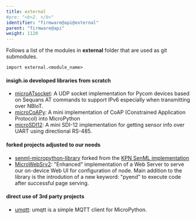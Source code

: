 ```yaml
---
title: external
#pre: "<b>2. </b>"
identifier: "firmware@api@external"
parent: "firmware@api"
weight: 1120
---
```


Follows a list of the modules in **external** folder that are used as git submodules.

```
import external.<module_name>
```

#### insigh.io developed libraries from scratch

- [microATsocket](https://github.com/insighio/microATsocket): A UDP socket implementation for Pycom devices based on Sequans AT commands to support IPv6 especially when transmitting over NBIoT.
- [microCoAPy](https://github.com/insighio/microCoAPy): A mini implementation of CoAP (Constrained Application Protocol) into MicroPython
- [microSDI12](https://github.com/insighio/microSDI12): A mini SDI-12 implementation for getting sensor info over UART using directional RS-485.

#### forked projects adjusted to our needs

- [senml-micropython-library](https://github.com/insighio/senml-micropython-library) forked from the [KPN SenML implementation](https://github.com/kpn-iot/senml-micropython-library)
- [MicroWebSrv2](https://github.com/jczic/MicroWebSrv2): "Enhanced" implementation of a Web Server to serve our on-device Web UI for configuration of node. Main addition to the library is the introdution of a new keyword: "pyend" to execute code after successful page serving.

#### direct use of 3rd party projects

- [umqtt](https://github.com/micropython/micropython-lib/tree/master/umqtt.simple): umqtt is a simple MQTT client for MicroPython.

